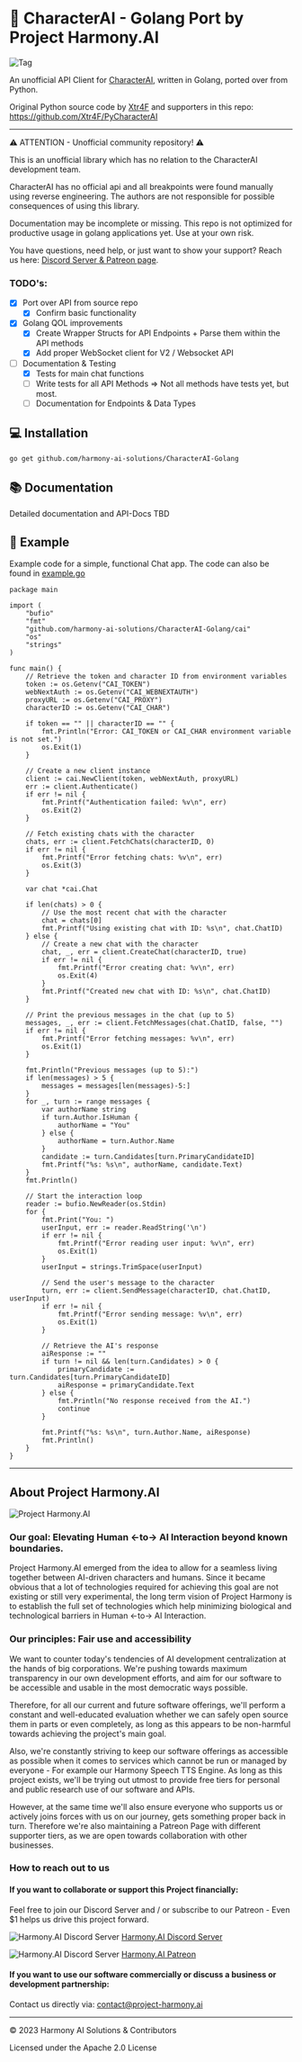 # 💬 CharacterAI - Golang Port by Project Harmony.AI

![Tag](https://img.shields.io/github/license/harmony-ai-solutions/CharacterAI-Golang)

An unofficial API Client for [CharacterAI](https://character.ai/), written in Golang, ported over from Python.

Original Python source code by [Xtr4F](https://github.com/Xtr4F) and supporters in this repo: https://github.com/Xtr4F/PyCharacterAI

---

⚠️ ATTENTION - Unofficial community repository! ⚠️

This is an unofficial library which has no relation to the CharacterAI development team. 
 
CharacterAI has no official api and all breakpoints were found manually using reverse engineering.
The authors are not responsible for possible consequences of using this library.

Documentation may be incomplete or missing. This repo is not optimized for productive usage in golang applications yet.
Use at your own risk.

You have questions, need help, or just want to show your support? Reach us
here: [Discord Server & Patreon page](#how-to-reach-out-to-us).

### TODO's:

- [x] Port over API from source repo
  - [x] Confirm basic functionality
- [x] Golang QOL improvements
  - [x] Create Wrapper Structs for API Endpoints + Parse them within the API methods
  - [x] Add proper WebSocket client for V2 / Websocket API
- [ ] Documentation & Testing
  - [x] Tests for main chat functions
  - [ ] Write tests for all API Methods => Not all methods have tests yet, but most.
  - [ ] Documentation for Endpoints & Data Types

## 💻 Installation

```bash
go get github.com/harmony-ai-solutions/CharacterAI-Golang
```

## 📚 Documentation

Detailed documentation and API-Docs TBD

## 📙 Example

Example code for a simple, functional Chat app. The code can also be found in [example.go](example.go)

```Golang
package main

import (
	"bufio"
	"fmt"
	"github.com/harmony-ai-solutions/CharacterAI-Golang/cai"
	"os"
	"strings"
)

func main() {
	// Retrieve the token and character ID from environment variables
	token := os.Getenv("CAI_TOKEN")
	webNextAuth := os.Getenv("CAI_WEBNEXTAUTH")
	proxyURL := os.Getenv("CAI_PROXY")
	characterID := os.Getenv("CAI_CHAR")

	if token == "" || characterID == "" {
		fmt.Println("Error: CAI_TOKEN or CAI_CHAR environment variable is not set.")
		os.Exit(1)
	}

	// Create a new client instance
	client := cai.NewClient(token, webNextAuth, proxyURL)
	err := client.Authenticate()
	if err != nil {
		fmt.Printf("Authentication failed: %v\n", err)
		os.Exit(2)
	}

	// Fetch existing chats with the character
	chats, err := client.FetchChats(characterID, 0)
	if err != nil {
		fmt.Printf("Error fetching chats: %v\n", err)
		os.Exit(3)
	}

	var chat *cai.Chat

	if len(chats) > 0 {
		// Use the most recent chat with the character
		chat = chats[0]
		fmt.Printf("Using existing chat with ID: %s\n", chat.ChatID)
	} else {
		// Create a new chat with the character
		chat, _, err = client.CreateChat(characterID, true)
		if err != nil {
			fmt.Printf("Error creating chat: %v\n", err)
			os.Exit(4)
		}
		fmt.Printf("Created new chat with ID: %s\n", chat.ChatID)
	}

	// Print the previous messages in the chat (up to 5)
	messages, _, err := client.FetchMessages(chat.ChatID, false, "")
	if err != nil {
		fmt.Printf("Error fetching messages: %v\n", err)
		os.Exit(1)
	}

	fmt.Println("Previous messages (up to 5):")
	if len(messages) > 5 {
		messages = messages[len(messages)-5:]
	}
	for _, turn := range messages {
		var authorName string
		if turn.Author.IsHuman {
			authorName = "You"
		} else {
			authorName = turn.Author.Name
		}
		candidate := turn.Candidates[turn.PrimaryCandidateID]
		fmt.Printf("%s: %s\n", authorName, candidate.Text)
	}
	fmt.Println()

	// Start the interaction loop
	reader := bufio.NewReader(os.Stdin)
	for {
		fmt.Print("You: ")
		userInput, err := reader.ReadString('\n')
		if err != nil {
			fmt.Printf("Error reading user input: %v\n", err)
			os.Exit(1)
		}
		userInput = strings.TrimSpace(userInput)

		// Send the user's message to the character
		turn, err := client.SendMessage(characterID, chat.ChatID, userInput)
		if err != nil {
			fmt.Printf("Error sending message: %v\n", err)
			os.Exit(1)
		}

		// Retrieve the AI's response
		aiResponse := ""
		if turn != nil && len(turn.Candidates) > 0 {
			primaryCandidate := turn.Candidates[turn.PrimaryCandidateID]
			aiResponse = primaryCandidate.Text
		} else {
			fmt.Println("No response received from the AI.")
			continue
		}

		fmt.Printf("%s: %s\n", turn.Author.Name, aiResponse)
		fmt.Println()
	}
}
```

---

## About Project Harmony.AI

![Project Harmony.AI](docs/images/Harmony-Main-Banner-200px.png)

### Our goal: Elevating Human <-to-> AI Interaction beyond known boundaries.
Project Harmony.AI emerged from the idea to allow for a seamless living together between AI-driven characters and humans.
Since it became obvious that a lot of technologies required for achieving this goal are not existing or still very experimental,
the long term vision of Project Harmony is to establish the full set of technologies which help minimizing biological and
technological barriers in Human <-to-> AI Interaction.

### Our principles: Fair use and accessibility

We want to counter today's tendencies of AI development centralization at the hands of big
corporations. We're pushing towards maximum transparency in our own development efforts, and aim for our software to be
accessible and usable in the most democratic ways possible.

Therefore, for all our current and future software offerings, we'll perform a constant and well-educated evaluation whether
we can safely open source them in parts or even completely, as long as this appears to be non-harmful towards achieving
the project's main goal.

Also, we're constantly striving to keep our software offerings as accessible as possible when it comes to services which
cannot be run or managed by everyone - For example our Harmony Speech TTS Engine. As long as this project exists,
we'll be trying out utmost to provide free tiers for personal and public research use of our software and APIs.

However, at the same time we'll also ensure everyone who supports us or actively joins forces with us on our journey, gets
something proper back in turn. Therefore we're also maintaining a Patreon Page with different supporter tiers, as we are
open towards collaboration with other businesses.

### How to reach out to us

#### If you want to collaborate or support this Project financially:

Feel free to join our Discord Server and / or subscribe to our Patreon - Even $1 helps us drive this project forward.

![Harmony.AI Discord Server](docs/images/discord32.png) [Harmony.AI Discord Server](https://discord.gg/f6RQyhNPX8)

![Harmony.AI Discord Server](docs/images/patreon32.png) [Harmony.AI Patreon](https://patreon.com/harmony_ai)

#### If you want to use our software commercially or discuss a business or development partnership:

Contact us directly via: [contact@project-harmony.ai](mailto:contact@project-harmony.ai)

---
&copy; 2023 Harmony AI Solutions & Contributors

Licensed under the Apache 2.0 License